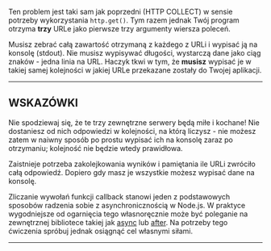 Ten problem jest taki sam jak poprzedni (HTTP COLLECT) w sensie potrzeby wykorzystania `http.get()`. Tym razem jednak Twój program otrzyma **trzy** URLe jako pierwsze trzy argumenty wiersza poleceń.

Musisz zebrać całą zawartość otrzymaną z każdego z URLi i wypisać ją na konsolę (stdout). Nie musisz wypisywać długości, wystarczą dane jako ciąg znaków - jedna linia na URL. Haczyk tkwi w tym, że **musisz** wypisać je w takiej samej kolejności w jakiej URLe przekazane zostały do Twojej aplikacji.

----------------------------------------------------------------------
## WSKAZÓWKI

Nie spodziewaj się, że te trzy zewnętrzne serwery będą miłe i kochane! Nie dostaniesz od nich odpowiedzi w kolejności, na którą liczysz - nie możesz zatem w naiwny sposób po prostu wypisać ich na konsolę zaraz po otrzymaniu; kolejność nie będzie wtedy prawidłowa.

Zaistnieje potrzeba zakolejkowania wyników i pamiętania ile URLi zwróciło całą odpowiedź. Dopiero gdy masz je wszystkie możesz wypisać dane na konsolę.

Zliczanie wywołań funkcji callback stanowi jeden z podstawowych sposobów radzenia sobie z asynchronicznością w Node.js. W praktyce wygodniejsze od ogarnięcia tego własnoręcznie może być poleganie na zewnętrznej bibliotece takiej jak [async](https://npmjs.com/async) lub [after](https://npmjs.com/after). Na potrzeby tego ćwiczenia spróbuj jednak osiągnąć cel własnymi siłami.

----------------------------------------------------------------------